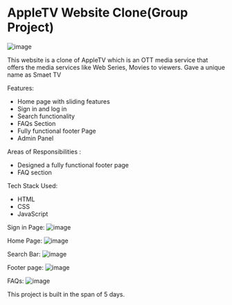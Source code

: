 # AppleTV Website Clone(Group Project)


![image](https://user-images.githubusercontent.com/112753940/229490047-85a8e30f-8452-4989-bb1c-7ec90b328815.png)

This website is a clone of AppleTV which is an OTT media service that offers the media services like Web Series, Movies to viewers.
Gave a unique name as Smaet TV

Features:
- Home page with sliding features
- Sign in and log in
- Search functionality
- FAQs Section
- Fully functional footer Page
- Admin Panel

Areas of Responsibilities :
- Designed a fully functional footer page
- FAQ section

Tech Stack Used:
- HTML
- CSS
- JavaScript

Sign in Page:
![image](https://user-images.githubusercontent.com/112753940/229487180-77e95e88-ac26-4080-a89e-b8714c2f6c94.png)

Home Page:
![image](https://user-images.githubusercontent.com/112753940/229487059-f25f91a7-603f-48ca-92d4-8141c1bdac23.png)

Search Bar:
![image](https://user-images.githubusercontent.com/112753940/229487299-a8dc21c2-b199-4172-a95a-ba3dfdd2fe66.png)

Footer page:
![image](https://user-images.githubusercontent.com/112753940/229487410-de24fa41-99ed-499e-9ec7-f3bf63306130.png)

FAQs:
![image](https://user-images.githubusercontent.com/112753940/229487494-4b59668b-ff4d-403a-9916-8d3732349d5d.png)


This project is built in the span of 5 days.
